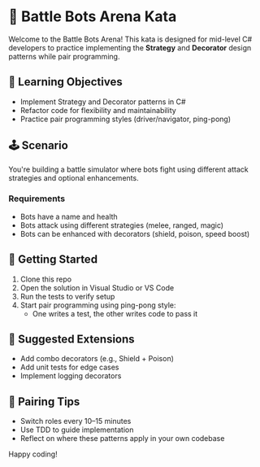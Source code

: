 # 🧩 Battle Bots Arena Kata

Welcome to the Battle Bots Arena! This kata is designed for mid-level C# developers to practice implementing the **Strategy** and **Decorator** design patterns while pair programming.

## 🧠 Learning Objectives

- Implement Strategy and Decorator patterns in C#
- Refactor code for flexibility and maintainability
- Practice pair programming styles (driver/navigator, ping-pong)

## 🕹️ Scenario

You're building a battle simulator where bots fight using different attack strategies and optional enhancements.

### Requirements

- Bots have a name and health
- Bots attack using different strategies (melee, ranged, magic)
- Bots can be enhanced with decorators (shield, poison, speed boost)

## 🧪 Getting Started

1. Clone this repo
2. Open the solution in Visual Studio or VS Code
3. Run the tests to verify setup
4. Start pair programming using ping-pong style:
   - One writes a test, the other writes code to pass it

## 🧱 Suggested Extensions

- Add combo decorators (e.g., Shield + Poison)
- Add unit tests for edge cases
- Implement logging decorators

## 🤝 Pairing Tips

- Switch roles every 10–15 minutes
- Use TDD to guide implementation
- Reflect on where these patterns apply in your own codebase

Happy coding!

